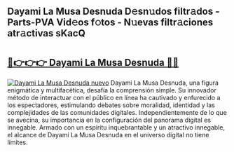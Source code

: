 ## Dayami La Musa Desnuda D𝚎sn𝚞dos filtr𝚊dos - Parts-PVA Vid𝚎os f𝚘tos - N𝚞evas filtr𝚊ciones atr𝚊ctivas sKacQ

# <h2><a href="http://mbd7ky7.tromn.icu/?c=Dayami+La+Musa+Desnuda">🔗👉👉👉 Dayami La Musa Desnuda 🔗🔗</a></h2>

[![Dayami La Musa Desnuda nuevo](https://i.imgur.com/pEAQMta.gif)](http://mbd7ky7.tromn.icu/?c=Dayami+La+Musa+Desnuda)
Dayami La Musa Desnuda, una figura enigmática y multifacética, desafía la comprensión simple. Su innovador método de interactuar con el público en línea ha cautivado y enfurecido a los espectadores, estimulando debates sobre moralidad, identidad y las complejidades de las comunidades digitales. Independientemente de lo que se avecina, su importancia en la configuración del panorama digital es innegable. Armado con un espíritu inquebrantable y un atractivo innegable, el alcance de Dayami La Musa Desnuda en el universo digital no tiene límites.
